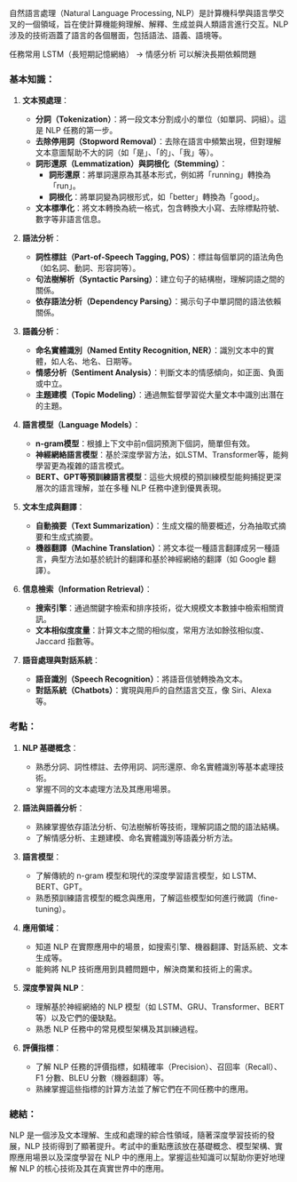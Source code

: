 自然語言處理（Natural Language Processing, NLP）是計算機科學與語言學交叉的一個領域，旨在使計算機能夠理解、解釋、生成並與人類語言進行交互。NLP 涉及的技術涵蓋了語言的各個層面，包括語法、語義、語境等。

任務常用
	LSTM（長短期記憶網絡） -> 情感分析 可以解決長期依賴問題

### **基本知識**：

1. **文本預處理**：
    
    - **分詞（Tokenization）**：將一段文本分割成小的單位（如單詞、詞組）。這是 NLP 任務的第一步。
    - **去除停用詞（Stopword Removal）**：去除在語言中頻繁出現，但對理解文本意圖幫助不大的詞（如「是」、「的」、「我」等）。
    - **詞形還原（Lemmatization）與詞根化（Stemming）**：
        - **詞形還原**：將單詞還原為其基本形式，例如將「running」轉換為「run」。
        - **詞根化**：將單詞變為詞根形式，如「better」轉換為「good」。
    - **文本標準化**：將文本轉換為統一格式，包含轉換大小寫、去除標點符號、數字等非語言信息。
2. **語法分析**：
    
    - **詞性標註（Part-of-Speech Tagging, POS）**：標註每個單詞的語法角色（如名詞、動詞、形容詞等）。
    - **句法樹解析（Syntactic Parsing）**：建立句子的結構樹，理解詞語之間的關係。
    - **依存語法分析（Dependency Parsing）**：揭示句子中單詞間的語法依賴關係。
3. **語義分析**：
    
    - **命名實體識別（Named Entity Recognition, NER）**：識別文本中的實體，如人名、地名、日期等。
    - **情感分析（Sentiment Analysis）**：判斷文本的情感傾向，如正面、負面或中立。
    - **主題建模（Topic Modeling）**：通過無監督學習從大量文本中識別出潛在的主題。
4. **語言模型（Language Models）**：
    
    - **n-gram模型**：根據上下文中前n個詞預測下個詞，簡單但有效。
    - **神經網絡語言模型**：基於深度學習方法，如LSTM、Transformer等，能夠學習更為複雜的語言模式。
    - **BERT、GPT等預訓練語言模型**：這些大規模的預訓練模型能夠捕捉更深層次的語言理解，並在多種 NLP 任務中達到優異表現。
5. **文本生成與翻譯**：
    
    - **自動摘要（Text Summarization）**：生成文檔的簡要概述，分為抽取式摘要和生成式摘要。
    - **機器翻譯（Machine Translation）**：將文本從一種語言翻譯成另一種語言，典型方法如基於統計的翻譯和基於神經網絡的翻譯（如 Google 翻譯）。
6. **信息檢索（Information Retrieval）**：
    
    - **搜索引擎**：通過關鍵字檢索和排序技術，從大規模文本數據中檢索相關資訊。
    - **文本相似度度量**：計算文本之間的相似度，常用方法如餘弦相似度、Jaccard 指數等。
7. **語音處理與對話系統**：
    
    - **語音識別（Speech Recognition）**：將語音信號轉換為文本。
    - **對話系統（Chatbots）**：實現與用戶的自然語言交互，像 Siri、Alexa 等。

### **考點**：

1. **NLP 基礎概念**：
    
    - 熟悉分詞、詞性標註、去停用詞、詞形還原、命名實體識別等基本處理技術。
    - 掌握不同的文本處理方法及其應用場景。
2. **語法與語義分析**：
    
    - 熟練掌握依存語法分析、句法樹解析等技術，理解詞語之間的語法結構。
    - 了解情感分析、主題建模、命名實體識別等語義分析方法。
3. **語言模型**：
    
    - 了解傳統的 n-gram 模型和現代的深度學習語言模型，如 LSTM、BERT、GPT。
    - 熟悉預訓練語言模型的概念與應用，了解這些模型如何進行微調（fine-tuning）。
4. **應用領域**：
    
    - 知道 NLP 在實際應用中的場景，如搜索引擎、機器翻譯、對話系統、文本生成等。
    - 能夠將 NLP 技術應用到具體問題中，解決商業和技術上的需求。
5. **深度學習與 NLP**：
    
    - 理解基於神經網絡的 NLP 模型（如 LSTM、GRU、Transformer、BERT 等）以及它們的優缺點。
    - 熟悉 NLP 任務中的常見模型架構及其訓練過程。
6. **評價指標**：
    
    - 了解 NLP 任務的評價指標，如精確率（Precision）、召回率（Recall）、F1 分數、BLEU 分數（機器翻譯）等。
    - 熟練掌握這些指標的計算方法並了解它們在不同任務中的應用。

### **總結**：

NLP 是一個涉及文本理解、生成和處理的綜合性領域，隨著深度學習技術的發展，NLP 技術得到了顯著提升。考試中的重點應該放在基礎概念、模型架構、實際應用場景以及深度學習在 NLP 中的應用上。掌握這些知識可以幫助你更好地理解 NLP 的核心技術及其在真實世界中的應用。